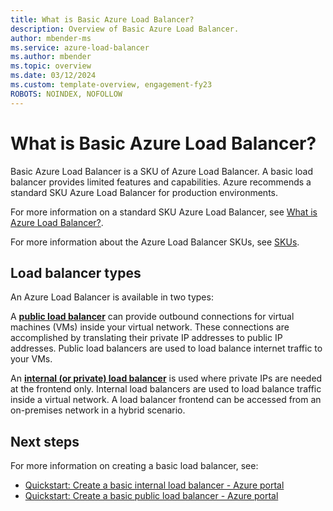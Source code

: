```yaml
---
title: What is Basic Azure Load Balancer?
description: Overview of Basic Azure Load Balancer.
author: mbender-ms
ms.service: azure-load-balancer
ms.author: mbender
ms.topic: overview
ms.date: 03/12/2024
ms.custom: template-overview, engagement-fy23
ROBOTS: NOINDEX, NOFOLLOW
---
```


# What is Basic Azure Load Balancer?

Basic Azure Load Balancer is a SKU of Azure Load Balancer. A basic load balancer provides limited features and capabilities. Azure recommends a standard SKU Azure Load Balancer for production environments. 

For more information on a standard SKU Azure Load Balancer, see [What is Azure Load Balancer?](../load-balancer-overview.md). 

For more information about the Azure Load Balancer SKUs, see [SKUs](../skus.md).

## Load balancer types

An Azure Load Balancer is available in two types:

A **[public load balancer](../components.md#frontend-ip-configurations)** can provide outbound connections for virtual machines (VMs) inside your virtual network. These connections are accomplished by translating their private IP addresses to public IP addresses. Public load balancers are used to load balance internet traffic to your VMs.

An **[internal (or private) load balancer](../components.md#frontend-ip-configurations)** is used where private IPs are needed at the frontend only. Internal load balancers are used to load balance traffic inside a virtual network. A load balancer frontend can be accessed from an on-premises network in a hybrid scenario.

## Next steps

For more information on creating a basic load balancer, see:

- [Quickstart: Create a basic internal load balancer - Azure portal](./quickstart-basic-internal-load-balancer-portal.md)
- [Quickstart: Create a basic public load balancer - Azure portal](./quickstart-basic-public-load-balancer-portal.md)

